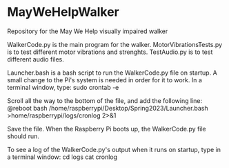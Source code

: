 # MayWeHelpWalker

Repository for the May We Help visually impaired walker

WalkerCode.py is the main program for the walker. 
MotorVibrationsTests.py is to test different motor vibrations and strenghts.
TestAudio.py is to test different audio files.

Launcher.bash is a bash script to run the WalkerCode.py file on startup.
A small change to the Pi's system is needed in order for it to work. In a terminal window, type:
sudo crontab -e

Scroll all the way to the bottom of the file, and add the following line:
@reboot bash /home/raspberrypi/Desktop/Spring2023/Launcher.bash >home/raspberrypi/logs/cronlog 2>&1

Save the file. When the Raspberry Pi boots up, the WalkerCode.py file should run.

To see a log of the WalkerCode.py's output when it runs on startup, type in a terminal window:
cd logs
cat cronlog
